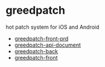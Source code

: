 # greedpatch

hot patch system for iOS and Android

* [greedpatch-front-prd](https://github.com/greedlab/greedpatch-front-prd)
* [greedpatch-api-document](https://github.com/greedlab/greedpatch-api-document)
* [greedpatch-back](https://github.com/greedlab/greedpatch-back)
* [greedpatch-front](https://github.com/greedlab/greedpatch-front)
